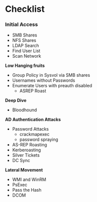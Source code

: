 # Checklist

### Initial Access

* SMB Shares
* NFS Shares
* LDAP Search
* Find User List
* Scan Network

**Low Hanging fruits**

* Group Policy in Sysvol via SMB shares
* Usernames without Passwords
* Enumerate Users with preauth disabled
  * ASREP Roast

**Deep Dive**

* Bloodhound

**AD Authentication Attacks**

* Password Attacks
  * crackmapexec
  * password spraying
* AS-REP Roasting
* Kerberoasting
* Silver Tickets
* DC Sync

**Lateral Movement**&#x20;

* WMI and WinRM
* PsExec
* Pass the Hash
* DCOM



